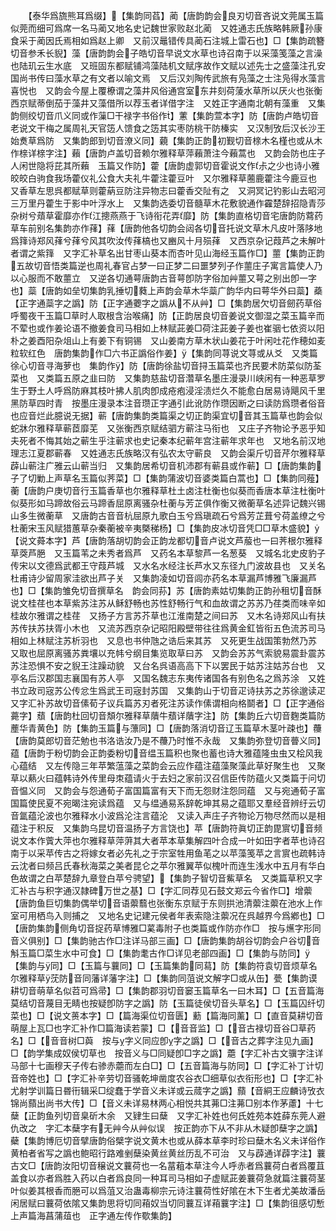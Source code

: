 <!-- { "loadSidebar": true } -->
　　【泰华爲旒熊耳爲缀】【集韵同萏】蔺【唐韵韵会良刃切音吝说文莞属玉篇似莞而细可爲席一名马蔺又地名史记魏世家败赵北蔺　又姓通志氏族略韩厥孙康食采于蔺因氏焉相如爲赵上卿　又前汉鼂错传具蔺石注城上雷石也】□【集韵疏簪切音参禾长貎】藻【唐韵韵会子皓切音早说文水草也诗召南于以采藻笺藻之言澡也陆玑云生水底　又班固东都赋铺鸿藻陆机文赋序故作文赋以述先士之盛藻注孔安国尚书传曰藻水草之有文者以喻文焉　又后汉刘陶传武旅有凫藻之士注凫得水藻言喜悦也　又韵会今屋上覆橑谓之藻井风俗通宫室东井刻荷蔆水草所以厌火也张衡西京赋蒂倒茄于藻井又藻借所以荐玉者详借字注　又姓正字通南北朝有藻重　又集韵侧绞切音爪义同或作薻□干禄字书俗作】藼【集韵萱本字】防【唐韵卢皓切音老说文干梅之属周礼天官笾人馈食之笾其实枣防桃干防榛实　又汉制攷后汉长沙王始煑草爲防　又集韵郎到切音潦义同】藽【集韵正韵初觐切音榇木名槿也或从木作榇详榇字注】藾【唐韵卢盖切音赖尔雅释草萍藾萧注今藾蒿也　又韵会防也庄子人闲世隐将芘其所藾　玉篇又作防】藿【唐韵虚郭切音霍说文作尗之少也诗小雅皎皎白驹食我场藿仪礼公食大夫礼牛藿注藿豆叶　又尔雅释草蔨鹿藿注今鹿豆也　又香草左思呉都赋草则藿蒳豆防注异物志曰藿香交阯有之　又洞冥记钓影山去昭河三万里丹藿生于影中叶浮水上　又集韵选委切音髓草木花敷貌通作靃楚辞招隐青莎杂树兮薠草霍靡亦作江摠燕燕于飞诗衔花弄靡】防【集韵直格切音宅唐韵防藛药草车前别名集韵亦作萚】萚【唐韵他各切韵会闼各切音托说文草木凡皮叶落陊地爲箨诗郑风萚兮萚兮风其吹汝传萚槁也又豳风十月殒萚　又西京杂记葭芦之未解叶者谓之紫箨　又字汇补草名出甘枣山葵本而杏叶见山海经玉篇作□】蘁【集韵正韵五故切音悟类篇逆也周礼春官占梦一曰正梦二曰噩梦列子作蘁庄子寓言篇使人乃以心服而不敢蘁立　又逆各切通萼唐韵古音萼卽防字俗加艸蘁又萼之别出卽一字也】蘂【唐韵如垒切集韵乳捶切蕤上声韵会草木华蘂广韵华内曰萼华外曰蘂】蘃【正字通蘂字之譌】防【正字通蘷字之譌从不从艸】□【集韵居欠切音劒药草俗呼蜀夜干玉篇□草时人取根含治喉痛】防【正韵居良切音姜说文御湿之菜玉篇辛而不荤也或作姜论语不撤姜食司马相如上林赋茈姜□荷注茈姜子姜也崔骃七依资以阳朴之姜酉阳杂俎山上有姜下有铜锡　又山姜南方草木状山姜花于叶闲吐花作穂如麦粒软红色　唐韵集韵作□六书正譌俗作姜】【集韵同荨说文荨或从爻　又类篇徐心切音寻海萝也　集韵作】防【唐韵徐盐切音挦玉篇菜也齐民要术防菜似防荃菜也　又类篇五原之韭曰防　又集韵慈盐切音濳草名墨庄漫录川峡闲有一种恶草罗生于野土人呼爲防麻其枝叶拂人肌肉卽成疮疱浸淫渍烂久不能愈白居易诗飓风千里黑防草四时青　按墨庄漫录本注音瓒正字通引此讹防作瓒因断之曰读防爲瓒者俗音也应音烂此臆说无据】蕲【唐韵集韵类篇渠之切正韵渠宜切音其玉篇草也韵会似蛇牀尔雅释草蕲茝靡芜　又张衡西京赋结驷方蕲注马衔也　又庄子齐物论予恶乎知夫死者不悔其始之蕲生乎注蕲求也史记秦本纪蕲年宫注蕲年求年也　又地名前汉地理志江夏郡蕲春　又姓通志氏族略汉有弘农太守蕲良　又韵会渠斤切音芹尔雅释草薜山蕲注广雅云山蕲当归　又集韵居希切音机沛郡有蕲县或作蕲】□【唐韵集韵子了切勦上声草名玉篇似荠菜】□【集韵蒲波切音婆类篇白蒿也】□【集韵同薤】蘅【唐韵户庚切音行玉篇香草也尔雅释草杜土卤注杜衡也似葵而香唐本草注杜衡叶似葵形如马蹄故俗云马蹄香屈原离骚杂杜蘅与芳芷俱作衡又微蘅草名述异记魏兴锡山多生微蘅草　又唐韵古音音杭屈原九歌白玉兮爲瑱疏石兮爲芳芷葺兮荷盖缭之兮杜蘅宋玉风赋猎蕙草杂秦蘅被辛夷槩稊杨】□【集韵皮冰切音凭□□草木盛貌】【说文蕣本字】芦【唐韵落胡切韵会正韵龙都切音卢说文芦菔也一曰荠根尔雅释草葖芦脃　又玉篇苇之未秀者爲芦　又药名本草黎芦一名葱葵　又城名北史皮豹子传宋以文德爲武都王守葭芦城　又水名水经注长芦水又东径九门波故县也　又关名杜甫诗少留周家洼欲出芦子关　又集韵凌如切音闾亦药名本草漏芦博雅飞廉漏芦也】□【集韵雏免切音撰草名　韵会同荪】苏【唐韵素姑切集韵正韵孙租切音酥说文桂荏也本草紫苏注苏从稣舒畅也苏性舒畅行气和血故谓之苏苏乃荏类而味辛如桂故尔雅谓之桂荏　又扬子方言苏芥草也江淮南楚之间曰苏　又木名诗郑风山有扶苏传扶苏扶胥小木也　又流苏西京杂记昭阳殿壁带往往爲黄金釭皆衔五色流苏司马相如上林赋注苏析羽也　又息也书仲虺之诰后来其苏　又死更生战国策勃然乃苏　又取也屈原离骚苏粪壤以充帏兮纲目集览取草曰苏　又韵会苏苏气索貌易震卦震苏苏注恐惧不安之貎王注躁动貌　又台名呉语高高下下以罢民于姑苏注姑苏台也　又亭名后汉郡国志襄国有苏人亭　又国名魏志东夷传诸国各有别色名之爲苏涂　又姓书立政司宼苏公传忿生爲武王司宼封苏国　又集韵山于切音疋诗扶苏之苏徐邈读疋　又字汇补苏故切音傃荀子议兵篇苏刃者死注苏读作傃谓相向格鬬者】□【正字通俗薧字】蘈【唐韵杜回切音頽尔雅释草藬牛蘈详藬字注】防【集韵丘六切音麴类篇防薼华青黄色】防【集韵玉篇与薸同】□【唐韵落消切音辽玉篇草木茎叶疎也】蘉【唐韵莫郎切音茫勉也书洛诰汝乃是不蘉乃时惟不永哉　又集韵弥登切音瞢义同】蕴【唐韵于粉切韵会正韵委粉切音缊玉篇积也聚也蓄也诗大雅蕴隆虫虫又桧风我心蕴结　又左传隐三年苹繁蕰藻之菜韵会云应作蕴注蕴藻聚藻此草好聚生也　又聚草以爇火曰蕴韩诗外传里母朿蕴请火于去妇之家前汉召信臣传防蕴火又类篇于问切音愠义同　又韵会与怨通荀子富国篇富有天下而无怨财注怨同蕴　又与宛通荀子富国篇使民夏不宛暍注宛读爲蕴　又与缊通易系辞乾坤其易之蕴耶又羣经音辨纡云切音氲蕴沦波也尔雅释水小波爲沦注言蕴沦　又读入声庄子齐物论万物尽然而以是相蕴注于积反　又集韵乌昆切音温扬子方言饶也】苹【唐韵符眞切正韵毘賔切音频说文本作薲大萍也尔雅释草萍蓱其大者苹本草集解四叶合成一叶如田字者苹也诗召南于以采苹传古之将嫁女者必先礼之于宗室牲用鱼芼之以苹藻笺苹之言賔也疏韩诗云沈者曰频吕氏春秋海菜之美者昆仑之苹尔雅翼苹似槐叶而连生浅水中五月有华白色故谓之白苹楚辞九章登白苹兮骋望】【集韵子智切音鮆草名　又类篇草积又字汇补古与积字通汉隷碑万世之基】□【字汇同荐见石鼓文郑云今省作□】增蘌【唐韵鱼巨切集韵偶举切音语蘌蘙也张衡东京赋于东则拱池清蘌注蘌在池水上作室可用栖鸟入则捕之　又地名史记建元侯者年表索隐注蘌况在呉越界今爲鄕也】□【唐韵集韵侧角切音捉药草博雅□蒵毒附子也类篇或作防亦作□　按与爑字形同音义俱别】□【集韵驰古作□注详马部三画】□【唐韵集韵胡谷切韵会户谷切音斛玉篇□菜生水中可食】□【集韵耄古作□详见老部四画】□【集韵与防同】【集韵与同】□【玉篇与蘘同】□【玉篇集韵同蕮】防【集韵符袁切音烦草名尔雅释草莐防音同藩详藩字注】□【集韵同菹说文解字□或从缶】甍【集韵谟耕切音萌草名似苕可爲帚】□【集韵郡羽切音窭玉篇草名一曰木耳】□【五音篇海莫结切音蔑目无睛也按疑卽防字之譌】防【玉篇徒侯切音头草名】□【玉篇囚纤切菜也】□【说文蒉本字】□【篇海渠位切音匮】蘍【篇海同薰】□【直音莫耕切音萌屋上瓦□也字汇补作□篇海读若蒙】□【音音监】□【音古禄切音谷□草药名】□【音音树□藇　按与字义同应卽字之譌】□【音古之葬字注见九画】□【韵学集成奴侯切草也　按音义与□同疑卽□字之譌】蘎【字汇补古文骥字注详马部十七画穆天子传右骖赤蘎而左白□】□【五音篇海与防同】□【字汇补丁计切音帝姓也】□【字汇补辛劳切音骚乾坤凿度农谷衣□细草似衣衔形也】□【字汇补尤射学训篇日昬衎辑采□绽蠢于学音义未详或云蒇字之譌】蘏【音絧王应麟诗攷衣锦尚蘏出尚书大传】□【音义未详易林两心相悦共其茀□注茀□别本作茅藘】十七蘖【正韵鱼列切音臬斫木余　又肄生曰蘖　又字汇补姓也何氏姓苑本姓薛东莞人避仇改之　字汇本蘖字有无艸今从艸似误　按正韵亦下从不非从木疑卽蘖字之譌】蘗【集韵博厄切音擘唐韵俗檗字说文黄木也或从薛本草李时珍曰蘖木名义未详俗作黄柏者省写之譌也鲍昭行路难剉蘖染黄丝黄丝历乱不可治　又与薜通详薜字注】蘘古文□【唐韵汝阳切音穣说文蘘荷也一名葍蒩本草注今人呼赤者爲蘘荷白者爲覆苴盖食以亦者爲胜入药以白者爲良同一种耳司马相如子虚赋茈姜蘘荷急就篇注蘘荷茎叶似姜其根香而脃可以爲菹又治蛊毒柳宗元诗注蘘荷性好隂在木下生者尤美故潘岳闲居赋曰蘘荷依隂又集韵思将切同葙奴当切同蘘互详葙蘘字注】□【集韵徂感切慙上声篇海菖蒲葅也　正字通左传作歜集韵】

